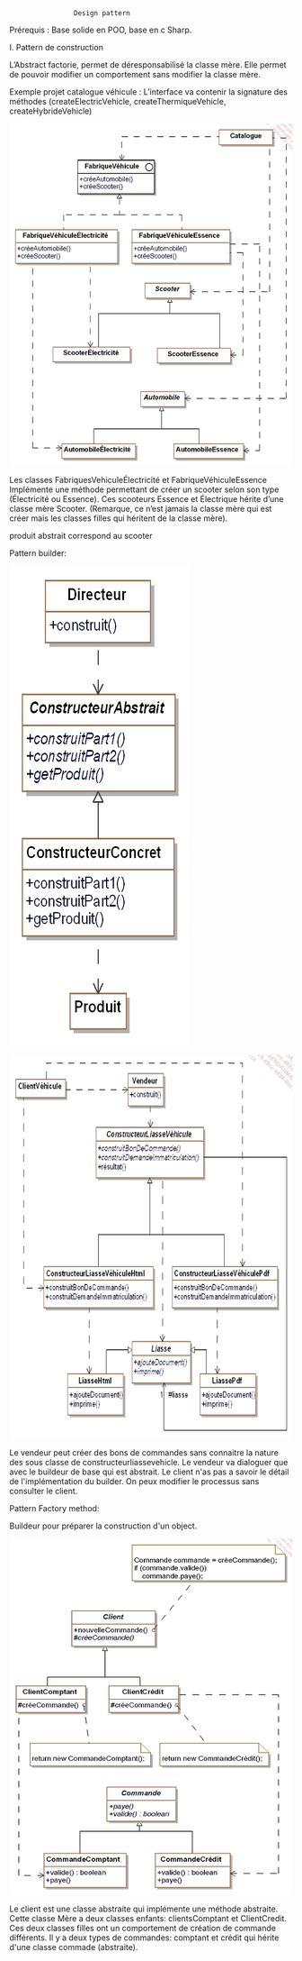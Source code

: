 					Design pattern



<title> 1.	Définition : Les design patterns permettent de répondre à un problème de programmation connu avec une solution optimal.  Ils répondes a des problèmes de conception en POO. Ils résultent de bonne méthode de programmation. </title>

Prérequis : Base solide en POO, base en c Sharp.

I.	Pattern de construction

L’Abstract factorie, permet de déresponsabilisé la classe mère. Elle permet de pouvoir modifier un comportement sans modifier la classe mère.

Exemple projet catalogue véhicule : L’interface va contenir la signature des méthodes (createElectricVehicle, createThermiqueVehicle, createHybrideVehicle)

![](assets/factory.png)

Les classes FabriquesVehiculeÉlectricité et FabriqueVéhiculeEssence Implémente une méthode permettant de créer un scooter selon son type (Électricité ou Essence). Ces scooteurs Essence et Électrique hérite d’une classe mère Scooter. (Remarque, ce n’est jamais la classe mère qui est créer mais les classes filles qui héritent de la classe mère).


produit abstrait correspond au scooter


Pattern builder: 

![](assets/builder.png)


![](assets/builder2.png)

Le vendeur peut créer des bons de commandes sans connaitre la nature des sous classe de constructeurliassevehicle.
Le vendeur va dialoguer que avec le buildeur de base qui est abstrait.
Le client n'as pas a savoir le détail de l'implémentation du builder.
On peux modifier le processus sans consulter le client.

Pattern Factory method: 

Buildeur pour préparer la construction d'un object.

![](assets/methodFactory.png)

Le client est une classe abstraite qui implémente une méthode abstraite.
Cette classe Mère a deux classes enfants: clientsComptant et ClientCredit.
Ces deux classes filles ont un comportement de création de commande différents.
Il y a deux types de commandes: comptant et crédit qui hérite d'une classe commade (abstraite).



<title> II.	Pattern de structuration </title>







<title> III.	Pattern de comportement </title>
